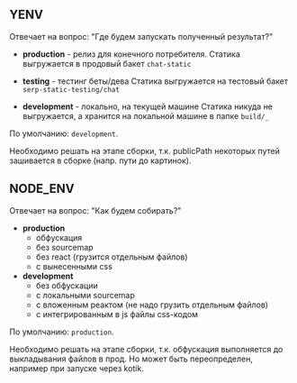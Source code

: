 ## YENV

Отвечает на вопрос: "Где будем запускать полученный результат?"

- **production** - релиз для конечного потребителя.
	Статика выгружается в продовый бакет `chat-static`

- **testing** - тестинг беты/дева
	Статика выгружается на тестовый бакет `serp-static-testing/chat`

- **development** - локально, на текущей машине
	Статика никуда не выгружается, а хранится на локальной машине в папке `build/_`

По умолчанию: `development`.

Необходимо решать на этапе сборки, т.к. publicPath некоторых путей зашивается в сборке (напр. пути до картинок).

## NODE_ENV

Отвечает на вопрос: "Как будем собирать?"

- **production**
	- обфускация
	- без sourcemap
	- без react (грузится отдельным файлов)
	- с вынесенными css
- **development**
	- без обфускации
	- с локальными sourcemap
	- с вложенным реактом (не надо грузить отдельным файлов)
	- с интегрированным в js файлы css-кодом

По умолчанию: `production`.

Необходимо решать на этапе сборки, т.к. обфускация выполняется до выкладывания файлов в прод.
Но может быть переопределен, например при запуске через kotik.
